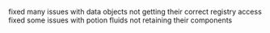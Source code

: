 fixed many issues with data objects not getting their correct registry access
fixed some issues with potion fluids not retaining their components